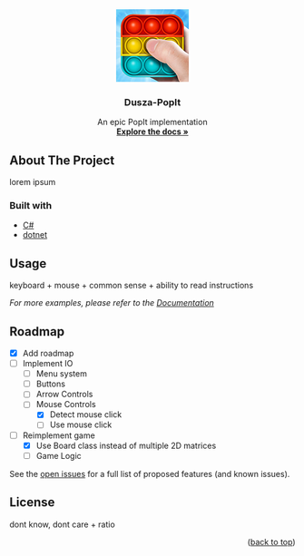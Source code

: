 <div align="center">
  <a href="https://github.com/TomaSajt/Dusza-PopIt">
    <img src="images/popit128.png" alt="Logo" width="128" height="128">
  </a>
  <h3 align="center">Dusza-PopIt</h3>
  <p align="center">
    An epic PopIt implementation
    <br />
    <a href="https://isze.hu/wp-content/uploads/2017/01/Feladat_regionalis_21-22.pdf"><strong>Explore the docs »</strong></a>
  </p>
</div>


## About The Project


lorem ipsum


### Built with

* [C#](https://docs.microsoft.com/en-us/dotnet/csharp/)
* [dotnet](https://dotnet.microsoft.com/en-us/)


## Usage

keyboard + mouse + common sense + ability to read instructions

_For more examples, please refer to the [Documentation](https://isze.hu/wp-content/uploads/2017/01/Feladat_regionalis_21-22.pdf)_


## Roadmap

- [x] Add roadmap
- [ ] Implement IO
    - [ ] Menu system
    - [ ] Buttons
    - [ ] Arrow Controls
    - [ ] Mouse Controls
        - [x] Detect mouse click
        - [ ] Use mouse click
- [ ] Reimplement game
    - [x] Use Board class instead of multiple 2D matrices
    - [ ] Game Logic

See the [open issues](https://github.com/TomaSajt/Dusza-PopIt/issues) for a full list of proposed features (and known issues).


## License

dont know, dont care + ratio

<p align="right">(<a href="#top">back to top</a>)</p>